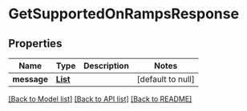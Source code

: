 # GetSupportedOnRampsResponse
## Properties

| Name | Type | Description | Notes |
|------------ | ------------- | ------------- | -------------|
| **message** | [**List**](GetSupportedOnRampsResponse_message_inner.md) |  | [default to null] |

[[Back to Model list]](../README.md#documentation-for-models) [[Back to API list]](../README.md#documentation-for-api-endpoints) [[Back to README]](../README.md)

